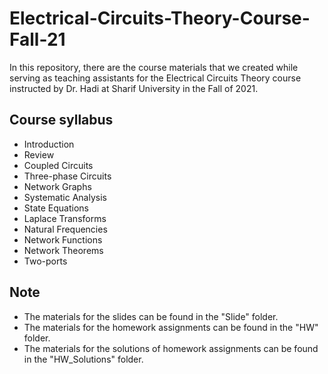 # Electrical-Circuits-Theory-Course-Fall-21

In this repository, there are the course materials that we created while serving as teaching assistants for the Electrical Circuits Theory course instructed by Dr. Hadi at Sharif University in the Fall of 2021.

## Course syllabus
- Introduction
- Review
- Coupled Circuits
- Three-phase Circuits
- Network Graphs
- Systematic Analysis
- State Equations
- Laplace Transforms
- Natural Frequencies
- Network Functions
- Network Theorems
- Two-ports

## Note
- The materials for the slides can be found in the "Slide" folder.
- The materials for the homework assignments can be found in the "HW" folder.
- The materials for the solutions of homework assignments can be found in the "HW_Solutions" folder.
